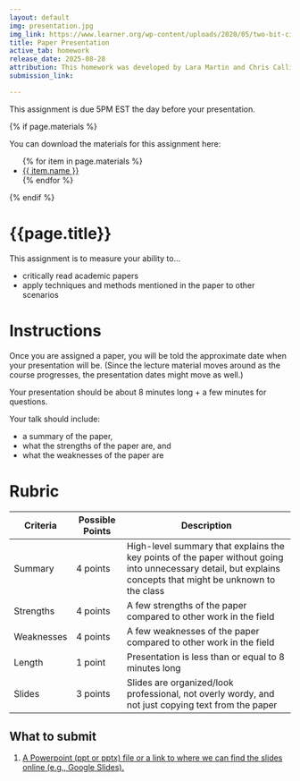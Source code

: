 ```yaml
---
layout: default
img: presentation.jpg
img_link: https://www.learner.org/wp-content/uploads/2020/05/two-bit-circus-lesson-plans-unit-elementary-school-engineering-towers-group-presentation-1298x672.jpg
title: Paper Presentation
active_tab: homework
release_date: 2025-08-28
attribution: This homework was developed by Lara Martin and Chris Callison-Burch for their Interactive Fiction and Text Generation class (CIS 700-008) which was taught at the University of Pennsylvania in Spring 2022.
submission_link: 

---
```


<div class="alert alert-info">
This assignment is due 5PM EST the day before your presentation. 
</div>

{% if page.materials %}
<div class="alert alert-info">
You can download the materials for this assignment here:
<ul>
{% for item in page.materials %}
<li><a href="{{item.url}}">{{ item.name }}</a></li>
{% endfor %}
</ul>
</div>
{% endif %}


{{page.title}}
=============================================================

This assignment is to measure your ability to...
* critically read academic papers
* apply techniques and methods mentioned in the paper to other scenarios

# Instructions

Once you are assigned a paper, you will be told the approximate date when your presentation will be. (Since the lecture material moves around as the course progresses, the presentation dates might move as well.)

Your presentation should be about 8 minutes long + a few minutes for questions.

Your talk should include:
- a summary of the paper,
- what the strengths of the paper are, and
- what the weaknesses of the paper are

# Rubric

| Criteria | Possible Points| Description|
|---------|-------------------|-------------|
|Summary| 4 points | High-level summary that explains the key points of the paper without going into unnecessary detail, but explains concepts that might be unknown to the class |
| Strengths | 4 points | A few strengths of the paper compared to other work in the field|
|Weaknesses | 4 points | A few weaknesses of the paper compared to other work in the field|=
|Length | 1 point | Presentation is less than or equal to 8 minutes long |
|Slides| 3 points| Slides are organized/look professional, not overly wordy, and not just copying text from the paper|


## What to submit

1. <a href="{{page.submission_link}}">A Powerpoint (ppt or pptx) file or a link to where we can find the slides online (e.g., Google Slides).</a>


